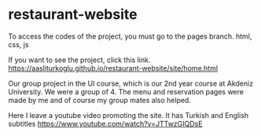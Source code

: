 # restaurant-website
To access the codes of the project, you must go to the pages branch.
html, css, js

If you want to see the project, click this link.
https://aasliturkoglu.github.io/restaurant-website/site/home.html


Our group project in the UI course, which is our 2nd year course at Akdeniz University.
We were a group of 4.
The menu and reservation pages were made by me and of course my group mates also helped.

Here I leave a youtube video promoting the site. It has Turkish and English subtitles
https://www.youtube.com/watch?v=JTTwzGIQDsE


